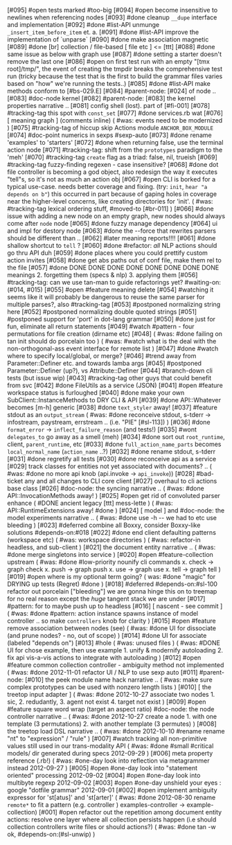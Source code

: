 [#095] #open tests marked #too-big
[#094] #open become insensitive to newlines when referencing nodes
[#093]       #done cleanup `__dupe` interface and implementation
[#092]       #done #list-API unmunge `_insert_item_before_item` et. a.
[#091]       #done #list-API improve the implementation of \`unparse\`
[#090]       #done make association magnetic
[#089]       #done [br] collection / file-based [ file etc ] <= [ttt]
[#088]       #done same issue as below with graph use
[#087]       #done setting a starter doesn't remove the last one
[#086] #open on first test run with an empty "[tmx root]/tmp/", the
             event of creating the tmpdir breaks the comprehensive test run
             (tricky because the test that is the first to build the
             grammar files varies based on "how" we're running the tests..)
[#085]       #done #list-API make methods conform to [#bs-029.E]
[#084]       #parent-node: [#024] of node ..
[#083]       #doc-node kernel
[#082]       #parent-node: [#083] the kernel properties narrative ..
[#081]       config shell (lost). part of [#fi-001]
[#078]       #tracking-tag this spot with `const_set`
[#077]       #done services.rb wat
[#076]       [ meaning graph ]  (comments inline)
             ( #was: events need to be modernized )
[#075]       #tracking-tag of hiccup skip Actions module `ANCHOR_BOX_MODULE`
[#074]       #doc-point numerics in sexps #sexp-auto
[#073]       #done rename 'examples' to 'starters'
[#072]       #done when returning false, use the terminal action node
[#071]       #tracking-tag: shift from the `prototypes` paradigm to the 'meh'
[#070]       #tracking-tag `create` flag as a triad: false, nil, trueish
[#069]       #tracking-tag fuzzy-finding regexen - case insensitive?
[#068]       #done dot file controller is becoming a god object, also redesign
             the way it executes "tell"s, so it's not as much an action
             obj
[#067] #open CLI is borked for a typical use-case. needs better coverage
             and fixing. (try: `init`, `hear "a depends on b"`) this
             occurred in part because of gaping holes in coverage near
             the higher-level concerns, like creating directories for 'init'.
             ( #was: #tracking-tag lexical ordering stuff, #moved-to [#br-011] )
[#066]       #done issue with adding a new node on an empty graph,
             new nodes should always come after `node` node
[#065]       #done fuzzy manage dependency
[#064]       ui and impl for destory node
[#063]       #done the --force that rewrites parsers should be different than ..
[#062]      #later meaning reports!!!!
[#061]       #done shallow shortcut to `tell` ?
[#060]       #done #refactor: *all* NLP actions should go thru API duh
[#059]       #done places where you could prettify custom action invites
[#058]       #done get abs paths out of conf file, make them rel to the file
[#057]       #done DONE DONE DONE DONE DONE DONE DONE DONE meanings
             2. forgetting them (specs & nlp)
             3. applying them
[#056]       #tracking-tag: can we use tan-man to guide refactorings yet?
               #waiting-on:(#014, #015)
[#055] #open #feature meaning delete
[#054]       #watching it seems like it will probably be dangerous to
             reuse the same parser for multiple parses?, also #tracking-tag
[#053]       #postponed normalizing string here
[#052]       #postponed normalizing double quoted strings
[#051]       #postponed support for 'port' in dot-lang grammar
[#050]       #done just for fun, eliminate all return statements
[#049]       #watch #pattern - four permutations for file creation (dirname etc)
[#048]       ( #was: #done failing on tan init should do porcelain too )
             ( #was: #watch what is the deal with the non-orthogonal-ass
              event interface for remote list )
[#047]       #done #watch where to specify local/global, or merge?
[#046]       #trend away from Parameter::Definer etc. and towards lamba args
[#045]       #postponed Parameter::Definer (up?), vs Attribute::Definer
[#044]       #branch-down cli tests (but issue wip)
[#043]       #tracking-tag other guys that could benefit from svc
[#042]       #done FileUtils as a service (JSON)
[#041] #open #feature workspace status is furloughed
[#040]       #done make your own SubClient::InstanceMethods to DRY CLI & API
[#039]       #done API::Whatever becomes [m-h] generic
[#038]       #done `text_styler` away!
[#037]       #feature stdout as an `output_stream`
             ( #was: #done reconceive stdout, s-tderr -> infostream, paystream, errstream
               .. (i.e. "PIE" [#sl-113]) )
[#036]       #done `format_error` -> `inflect_failure_reason` (and tests!)
[#035]       #wont `delegates_to` go away as a smell (meh)
[#034]       #done sort out `root_runtime`, client, `parent_runtime`, etc
[#033]       #done `full_action_name_parts` becomes `local_normal_name` (`action_name` ..?)
[#032]       #done rename stdout, s-tderr
[#031]       #done regretify all tests
[#030]       #done reconceive api as a service
[#029]       track classes for entities not yet associated with documents? ..
             ( #was: #done no more api knob (api.invoke -> `api_invoke`))
[#028]       #bad-ticket any and all changes to CLI core client
[#027]       overhaul to cli actions base class
[#026]       #doc-node: the syncing narrative ..
             ( #was: #done API::InvocationMethods away! )
[#025] #open get rid of convoluted parser enhance
             ( #DONE ancient legacy [ttt] mess-lette )
             ( #was: API::RuntimeExtensions away! #done )
[#024]       [ model ] and #doc-node: the model experiments narrative ..
             ( #was: #done use -h -- we had to etc use bleeding )
[#023]       #deferred combine all Boxxy, consider Boxxy-like solutions
               #depends-on:#018
[#022]       #done end client defaulting patterns (workspace etc)
             ( #was: workspace directories )
             ( #was: refactor-in headless, and sub-client )
[#021]       the document entity narrative ..
             ( #was: #done merge singletons into service )
[#020] #open #feature-collection upstream
             ( #was: #done #low-priority nounify cli commands
               x. check -> graph check
               x. push -> graph push
               x. use -> graph use
               x. tell -> graph tell )
[#019] #open where is my optional term going?
             ( was: #done "magic" for DRYING up tests (Regret) #done )
[#018]       #deferred #depends-on:#sl-100 refactor out porcelain ["bleeding"]
               we are gonna hinge this on to treemap for no real reason
               except the *huge* tangent stack we are under
[#017]       #pattern: for to maybe push up to headless
[#016]       [ nascent - see commit ]
             ( #was: #done #pattern: action instance spawns instance of model controller
               .. so make `controllers` knob for clarity )
[#015] #open #feature remove association between nodes (see)
             ( #was: #done UI for dissociate (and prune nodes? - no, out of scope) )
[#014]       #done UI for associate (labeled "depends on")
[#013] #hole
             ( #was: unused files )
             ( #was: #DONE UI for chose example, then use example
              1. unify & modernify autoloading
              2. fix api vis-a-vis actions to integrate with autoloading )
[#012] #open #feature common collection controller - ambiguity method not implemented
             ( #was: #done 2012-11-01 refactor UI / NLP to use sexp auto
[#011]       #parent-node: [#010] the peek module name hack narrative ..
             ( #was: make sure complex prototypes can be used with nonzero length lists )
[#010]       [ the treetop input adapter ]
             ( #was: #done 2012-10-27 associate two nodes
               1. sic, 2. redudantly, 3. agent not exist 4. target not exist )
[#009] #open #feature square word wrap (target an aspect ratio)
             #doc-node: the node controller narrative ..
             ( #was: #done 2012-10-27 create a node
               1. with one template (3 permutations) 2. with another template (3 permutes) )
[#008]       the treetop load DSL narrative ..
             ( #was: #done 2012-10-10 #rename rename "nt" to "expression" / "rule" )
[#007]     #watch tracking all non-primitive values still used in our trans-modality API
             ( #was: #done #small #critical models/ dir generated during specs 2012-09-29 )
[#006]       meta property reference (.rb!)
             ( #was: #one-day look into reflection via metagrammer instead 2012-09-27 )
[#005]       #open #one-day look into "statement oriented" processing 2012-09-02
[#004]       #open #one-day look into multibyte regexp 2012-09-02
[#003]       #open #one-day unshield your eyes : google "dotfile grammar" 2012-09-01
[#002] #open implement ambiguity expressor for 'st[atus]' and 'st[arter]'
             ( #was: #done 2012-08-30 rename `remote*` to fit a pattern (e.g. controller )
               examples-controller -> example-collection)
[#001] #open refactor out the repetition among document entity actions:
             resolve one layer where all collection persists happen (i.e
             should collection controllers write files or should actions?)
             ( #was: #done tan -w ok, #depends-on:(#sl-unwip) )
